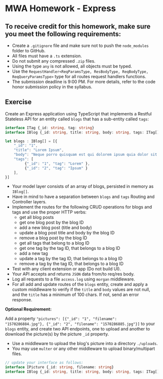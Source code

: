 # MWA Homework - Express
## To receive credit for this homework, make sure you meet the following requirements:
* Create a `.gitignore` file and make sure not to push the `node_modules` folder to GitHub.
* All files must have a `.ts` extension.
* Do not submit any compressed `.zip` files.
* Using the type `any` is not allowed, all objects must be typed.
* Use the `RequestHandler<ReqParamsType, ResBodyType, ReqBodyType, ReqQueryParamsType>` type for all routes request handlers functions.
* The submission deadline is 9:00 PM. For more details, refer to the code honor submission policy in the syllabus.
## Exercise
Create an Express application using TypeScript that implements a Restful Stateless API for an entity called `blogs` that has a sub-entity called `tags`:
```typescript
interface ITag {_id: string, tag: string}
interface IBlog {_id: string, title: string, body: string, tags: ITag[]}

let blogs : IBlog[] = [{
    "_id": "1", 
    "title": "Lorem Ipsum", 
    "body": "Neque porro quisquam est qui dolorem ipsum quia dolor sit amet, consectetur, adipisci velit.",
    "tags": [
         {"_id": "1", "tag": "Lorem" }, 
         {"_id": "2", "tag": "Ipsum" }
    ],
}]
```
* Your model layer consists of an array of blogs, persisted in memory as `IBlog[]`.
* Have in mind to have a separation between `blogs` and `tags` Routing and Controller layers. 
* Implement the routes for the following CRUD operations for blogs and tags and use the proper HTTP verbs:
    *  get all blog posts 
    *  get one blog post by the blog ID
    *  add a new blog post (title and body)
    *  update a blog post title and body by the blog ID
    *  remove a blog post by the blog ID
    *  get all tags that belong to a blog ID
    *  get one tag by the tag ID, that belongs to a blog ID
    *  add a new tag
    *  update a tag by the tag ID, that belongs to a blog ID
    *  remove a tag by the tag ID, that belongs to a blog ID     
* Test with any client extension or app (Do not build UI).
* Your API accepts and returns `JSON` data from/to req/res body.
* Log all requests to a file `access.log` using `morgan` middleware. 
* For all add and update routes of the `blogs` entity, create and apply a custom middleware to verify if the `title` and `body` values are not null, and the `title` has a minimum of 100 chars. If not, send an error response.
  
**Optional Requirement:**   
  
Add a property `"pictures": [{"_id": "1", "filename": "1570286884.jpg"}, {"_id": "2", "filename": "1570286885.jpg"}]` to your `blogs` entity, and create two API endpoints, one to upload and another to download the picture(s) by the picture `_id` property.
  
* Use a middleware to upload the blog's picture into a directory `./uploads`.
* You may use `multer` or any other middleware to upload binary/multipart files.
```typescript
// update your interface as follows:
interface IPicture {_id: string, filename: string}
interface IBlog {_id: string, title: string, body: string, tags: ITag[], pictures: IPicture[]}
```
